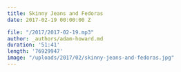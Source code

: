 ```yaml
---
title: Skinny Jeans and Fedoras
date: 2017-02-19 00:00:00 Z

file: "/2017/2017-02-19.mp3"
author: _authors/adam-howard.md
duration: '51:41'
length: '76929947'
image: "/uploads/2017/02/skinny-jeans-and-fedoras.jpg"
---
```

